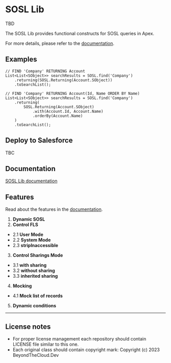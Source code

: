 # SOSL Lib

TBD

The SOSL Lib provides functional constructs for SOSL queries in Apex.

For more details, please refer to the [documentation](https://sosl.beyondthecloud.dev/).

## Examples

```apex
// FIND 'Company' RETURNING Account
List<List<SObject>> searchResults = SOSL.find('Company')
    .returning(SOSL.Returning(Account.SObject))
    .toSearchList();
```

```apex
// FIND 'Company' RETURNING Account(Id, Name ORDER BY Name)
List<List<SObject>> searchResults = SOSL.find('Company')
    .returning(
        SOSL.Returning(Account.SObject)
            .with(Account.Id, Account.Name)
            .orderBy(Account.Name)
    )
    .toSearchList();
```


## Deploy to Salesforce

TBC

## Documentation

[SOSL Lib documentation](https://sosl.beyondthecloud.dev/)

## Features

Read about the features in the [documentation](https://sosl.beyondthecloud.dev/docs/basic-features).

1. **Dynamic SOSL**
2. **Control FLS**
- 2.1 **User Mode**
- 2.2 **System Mode**
- 2.3 **stripInaccessible**
3. **Control Sharings Mode**
- 3.1 **with sharing**
- 3.2 **without sharing**
- 3.3 **inherited sharing**
4. **Mocking**
- 4.1 **Mock list of records**
5. **Dynamic conditions**

----

## License notes

- For proper license management each repository should contain LICENSE file similar to this one.
- Each original class should contain copyright mark: Copyright (c) 2023 BeyondTheCloud.Dev
